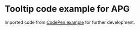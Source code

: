 # Tooltip code example for APG

Imported code from [CodePen example](https://codepen.io/Moiety/pen/LaPvWy?editors=1000) for further development.